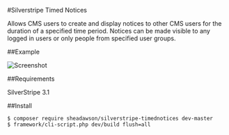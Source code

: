 #Silverstripe Timed Notices

Allows CMS users to create and display notices to other CMS users for the duration of a specified time period. Notices can be made visible to any logged in users or only people from specified user groups.

##Example

![Screenshot](https://raw.github.com/sheadawson/silverstripe-timednotices/master/images/screenshot.png)

##Requirements

SilverStripe 3.1

##Install

	$ composer require sheadawson/silverstripe-timednotices dev-master
	$ framework/cli-script.php dev/build flush=all


